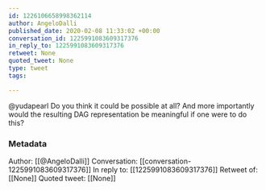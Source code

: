 ```yaml
---
id: 1226106658998362114
author: AngeloDalli
published_date: 2020-02-08 11:33:02 +00:00
conversation_id: 1225991083609317376
in_reply_to: 1225991083609317376
retweet: None
quoted_tweet: None
type: tweet
tags:

---
```


@yudapearl Do you think it could be possible at all? And more importantly would the resulting DAG representation be meaningful if one were to do this?

### Metadata

Author: [[@AngeloDalli]]
Conversation: [[conversation-1225991083609317376]]
In reply to: [[1225991083609317376]]
Retweet of: [[None]]
Quoted tweet: [[None]]
